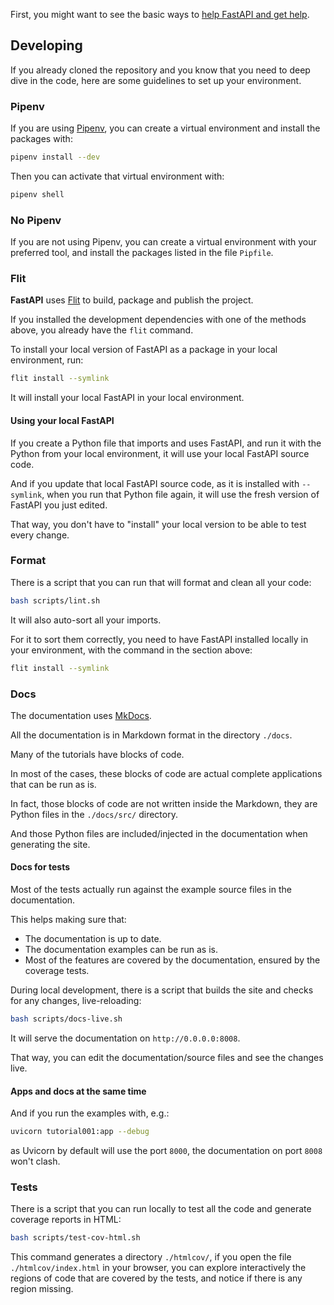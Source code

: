 First, you might want to see the basic ways to <a href="https://fastapi.tiangolo.com/help-fastapi/" target="_blank">help FastAPI and get help</a>.

## Developing

If you already cloned the repository and you know that you need to deep dive in the code, here are some guidelines to set up your environment.


### Pipenv

If you are using <a href="https://pipenv.readthedocs.io/en/latest/" target="_blank">Pipenv</a>, you can create a virtual environment and install the packages with:

```bash
pipenv install --dev
```

Then you can activate that virtual environment with:

```bash
pipenv shell
```


### No Pipenv

If you are not using Pipenv, you can create a virtual environment with your preferred tool, and install the packages listed in the file `Pipfile`.


### Flit

**FastAPI** uses <a href="https://flit.readthedocs.io/en/latest/index.html" target="_blank">Flit</a> to build, package and publish the project.

If you installed the development dependencies with one of the methods above, you already have the `flit` command.

To install your local version of FastAPI as a package in your local environment, run:

```bash
flit install --symlink
```

It will install your local FastAPI in your local environment.


#### Using your local FastAPI

If you create a Python file that imports and uses FastAPI, and run it with the Python from your local environment, it will use your local FastAPI source code.

And if you update that local FastAPI source code, as it is installed with `--symlink`, when you run that Python file again, it will use the fresh version of FastAPI you just edited.

That way, you don't have to "install" your local version to be able to test every change.


### Format

There is a script that you can run that will format and clean all your code:

```bash
bash scripts/lint.sh
```

It will also auto-sort all your imports.

For it to sort them correctly, you need to have FastAPI installed locally in your environment, with the command in the section above:

```bash
flit install --symlink
```


### Docs

The documentation uses <a href="https://www.mkdocs.org/" target="_blank">MkDocs</a>.

All the documentation is in Markdown format in the directory `./docs`.

Many of the tutorials have blocks of code.

In most of the cases, these blocks of code are actual complete applications that can be run as is.

In fact, those blocks of code are not written inside the Markdown, they are Python files in the `./docs/src/` directory.

And those Python files are included/injected in the documentation when generating the site.


#### Docs for tests

Most of the tests actually run against the example source files in the documentation.

This helps making sure that:

* The documentation is up to date.
* The documentation examples can be run as is.
* Most of the features are covered by the documentation, ensured by the coverage tests.

During local development, there is a script that builds the site and checks for any changes, live-reloading:

```bash
bash scripts/docs-live.sh
```

It will serve the documentation on `http://0.0.0.0:8008`.

That way, you can edit the documentation/source files and see the changes live.

#### Apps and docs at the same time

And if you run the examples with, e.g.:

```bash
uvicorn tutorial001:app --debug
```

as Uvicorn by default will use the port `8000`, the documentation on port `8008` won't clash.


### Tests

There is a script that you can run locally to test all the code and generate coverage reports in HTML:

```bash
bash scripts/test-cov-html.sh
```

This command generates a directory `./htmlcov/`, if you open the file `./htmlcov/index.html` in your browser, you can explore interactively the regions of code that are covered by the tests, and notice if there is any region missing.
